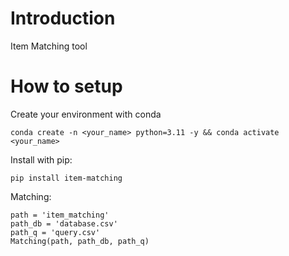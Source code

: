 # Introduction
Item Matching tool

# How to setup
Create your environment with conda
```
conda create -n <your_name> python=3.11 -y && conda activate <your_name>
```

Install with pip:
```
pip install item-matching
```

Matching:
```
path = 'item_matching'
path_db = 'database.csv'
path_q = 'query.csv'
Matching(path, path_db, path_q)
```
